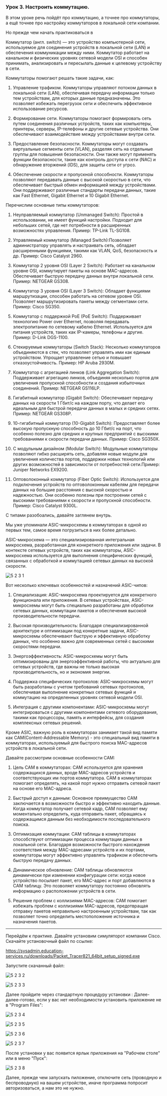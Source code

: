### Урок 3. Настроить коммутацию.

В этом уроке речь пойдёт про коммутацию, а точнее про коммутаторы, а ещё точнее про настройку коммутаторов в локальной сети компании.

Но прежде чем начать практиковаться в 

Коммутатор (англ. switch) — это устройство компьютерной сети, используемое для соединения устройств в локальной сети (LAN) и обеспечения коммуникации между ними.
Коммутатор работает на канальном и физических уровнях сетевой модели OSI и способен принимать, анализировать и пересылать данные к целевому устройству в сети.

Коммутаторы помогают решать такие задачи, как: 

1. Управление трафиком. Коммутаторы управляют потоком данных в локальной сети (LAN), обеспечивая передачу информации только тем устройствам, для которых данные предназначены. Это позволяет избежать перегрузок сети и обеспечить эффективное использование ресурсов.

2. Формирование сети. Коммутаторы помогают формировать сеть путем соединения различных устройств, таких как компьютеры, принтеры, серверы, IP-телефоны и другие сетевые устройства. Они обеспечивают взаимодействие между устройствами внутри сети.

3. Предоставление безопасности. Коммутаторы могут создавать виртуальные сегменты сети (VLAN), разделяя сеть на отдельные группы для повышения безопасности. Они также могут применять функции безопасности, такие как контроль доступа к сети (NAC) и обнаружение вторжений (IDS), для защиты сети от угроз.

4. Обеспечение скорости и пропускной способности. Коммутаторы позволяют передавать данные с высокой скоростью в сети, что обеспечивает быстрый обмен информацией между устройствами. Они поддерживают различные стандарты передачи данных, такие как Fast Ethernet, Gigabit Ethernet и 10 Gigabit Ethernet.


Перечислим основные типы коммутаторов:

1. Неуправляемый коммутатор (Unmanaged Switch): Простой в использовании, не имеет функций настройки. Подходит для небольших сетей, где нет потребности в расширенных возможностях управления. Пример: TP-Link TL-SG108.

2. Управляемый коммутатор (Managed Switch):Позволяет администратору управлять и настраивать сеть, обладает расширенными функциями, такими как VLAN, QoS, безопасность и др. Пример: Cisco Catalyst 2960.

3. Коммутатор 2 уровня OSI (Layer 2 Switch): Работает на канальном уровне OSI, коммутирует пакеты на основе MAC-адресов. Обеспечивает быструю передачу данных внутри локальной сети. Пример: NETGEAR GS308.

4. Коммутатор 3 уровня OSI (Layer 3 Switch): Обладает функциями маршрутизации, способен работать на сетевом уровне OSI. Позволяет маршрутизировать пакеты между сегментами сети. Пример: Cisco SG350.

5. Коммутатор с поддержкой PoE (PoE Switch): Поддерживает технологию Power over Ethernet, позволяя передавать электропитание по сетевому кабелю Ethernet. Используется для питания устройств, таких как IP-камеры, телефоны и другие. Пример: D-Link DGS-1100.

6. Стекируемые коммутаторы (Switch Stack): Несколько коммутаторов объединяются в стек, что позволяет управлять ими как единым устройством. Упрощает управление сетью и повышает отказоустойчивость. Пример: HP Aruba 2930M.

7. Коммутатор с агрегацией линков (Link Aggregation Switch): Поддерживает агрегацию линков, объединяя несколько портов для увеличения пропускной способности и создания избыточных соединений. Пример: NETGEAR GS116LP.

8. Гигабитный коммутатор (Gigabit Switch): Обеспечивает передачу данных на скорости 1 Гбит/с на каждом порту, что делает его идеальным для быстрой передачи данных в малых и средних сетях. Пример: NETGEAR GS308P.

9. 10-гигабитный коммутатор (10-Gigabit Switch): Предоставляет более высокую пропускную способность до 10 Гбит/с на порт, что особенно полезно для средних и крупных предприятий с высокими требованиями к скорости передачи данных. Пример: Cisco SG350X.
  
10. С модульным дизайном (Modular Switch): Модульные коммутаторы позволяют гибко расширять сеть, добавляя новые модули для увеличения количества портов, поддержки новых технологий или других возможностей в зависимости от потребностей сети.Пример:  Juniper Networks EX9200.

11. Оптоволоконный коммутатор (Fiber Optic Switch): Используется для подключения устройств по оптоволоконным кабелям для передачи данных на большие расстояния с высокой скоростью и надежностью. Они особенно полезны при построении сетей с высокими требованиями к скорости и пропускной способности. Пример:  Cisco Catalyst 9300L.

С типами разобоались, давайте заглянем внутрь.

Мы уже упоминали ASIC-микросхемы в коммутаторах в одной из первых тем, самое время погрузиться в них более детально.

ASIC-микросхема — это специализированная интегральная микросхема, разработанная для конкретного приложения или задачи. В контексте сетевых устройств, таких как коммутаторы, 
ASIC-микросхема используется для выполнения специфических функций, связанных с обработкой и коммутацией сетевых данных на высокой скорости.

![5 2 3 1](https://github.com/lexche/Testyp/assets/95694325/b2bf7252-e01b-4594-9b9c-34733d333a54)

Вот несколько ключевых особенностей и назначений ASIC-чипов:

1. Специализация: ASIC-микросхема проектируется для конкретного функционала или приложения.
В сетевых устройствах, ASIC-микросхемы могут быть специально разработаны для обработки сетевых данных, коммутации пакетов и обеспечения высокой производительности передачи.

2. Высокая производительность: Благодаря специализированной архитектуре и оптимизации под конкретные задачи, ASIC-микросхемы обеспечивают быструю и эффективную обработку данных,
что особенно важно для современных сетей с высокими скоростями передачи.

3. Энергоэффективность: ASIC-микросхемы могут быть оптимизированы для энергоэффективной работы, что актуально для сетевых устройств, где важны не только высокая производительность,
но и экономия энергии.

4. Поддержка специфических протоколов: ASIC-микросхемы могут быть разработаны с учетом требований сетевых протоколов, обеспечивая выполнение конкретных сетевых функций и коммутацию
на определенных уровнях сетевой модели OSI.

5. Интеграция с другими компонентами: ASIC-микросхемы могут интегрироваться с другими компонентами сетевого оборудования, такими как процессоры, память и интерфейсы,
 для создания комплексных сетевых решений.

Кроме ASIC, важную роль в коммутаторах занимает такой вид памяти как CAM(Content-Addressable Memory) - это специальный вид памяти в коммутаторах, используемый для быстрого поиска MAC-адресов устройств в локальной сети. 

Давайте рассмотрим основные особенности CAM:

1. Цель CAM в коммутаторах: CAM используется для хранения содержащихся данных, вроде MAC-адресов устройств и соответствующих им портов коммутатора. CAM в коммутаторах помогает определять, на какой порт нужно отправить сетевой пакет на основе его MAC-адреса.

2. Быстрый доступ к данным: Основное преимущество CAM заключается в возможности быстро и эффективно находить данные. Когда коммутатор получает сетевой кадр, CAM позволяет ему моментально определить, куда отправить пакет, обращаясь к содержащимся данным без необходимости последовательного поиска.

3. Оптимизация коммутации: CAM таблицы в коммутаторах способствуют оптимизации процесса коммутации данных в локальной сети. Благодаря возможности быстрого нахождения соответствия между MAC-адресами устройств и их портами, коммутаторы могут эффективно управлять трафиком и обеспечить быструю передачу данных.

4. Динамическое обновление: CAM таблицы обновляются динамически при изменении конфигурации сети: когда новое устройство посылает пакет, его MAC-адрес и порт добавляются в CAM таблицу. Это позволяет коммутатору постоянно обновлять информацию о расположении устройств в сети.

5. Решение проблем с коллизиями MAC-адресов: CAM помогает избежать проблем с коллизиями MAC-адресов, предотвращая отправку пакетов неправильно настроенным устройствам, так как позволяет точно определить местоположение источника и назначения пакетов.

---

Перейдём к практике. Давайте установим симуляторот компании Cisco. Скачайте установочный файл по ссылке:

https://sysadmin.education-services.ru/downloads/Packet_Tracer821_64bit_setup_signed.exe

Запустите скачанный файл:

![5 2 3 2](https://github.com/lexche/Testyp/assets/95694325/f37f4f77-d6af-4fad-8530-b25d4fc34d06)

![5 2 3 3](https://github.com/lexche/Testyp/assets/95694325/918d028b-8f55-40be-9935-67453b9795f3)

Далее пройдите через стандартную процедуру установки : Далее-далее-готово, если у вас нет необходимости установить приложение не в "Program Files": 

![5 2 3 4](https://github.com/lexche/Testyp/assets/95694325/e060cd01-766d-47e1-8ae3-cfcf90fc1c79)

![5 2 3 5](https://github.com/lexche/Testyp/assets/95694325/d483d6cb-4307-4f9d-a116-d23fdb1a37fc)

![5 2 3 6](https://github.com/lexche/Testyp/assets/95694325/c8044030-0e0f-4e6d-80fa-b6e40ad78d63)

![5 2 3 7](https://github.com/lexche/Testyp/assets/95694325/d5a9d0d2-b6ef-4659-9d5d-65fe585c196f)

После установки у вас появится ярлык приложения на "Рабочем столе" или в меню "Пуск":

![5 2 3 8](https://github.com/lexche/Testyp/assets/95694325/481c01d2-e337-448f-8dcc-4bcc843692a0)

Далее, прежде чем запускать пиложение, отключите сеть (проводную и беспроводную) на вашем устройстве, иначе программа попросит авторизоваться, а нам это не нужно.


